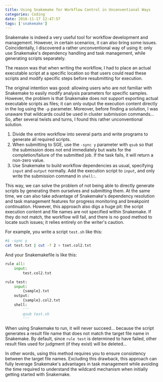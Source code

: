 ```yaml
---
title: Using Snakemake for Workflow Control in Unconventional Ways
categories: Coding
date: 2018-11-17 12:47:57
tags: ['snakemake']
---
```


<!-- Summary -->
Snakemake is indeed a very useful tool for workflow development and management. However, in certain scenarios, it can also bring some issues. Coincidentally, I discovered a rather unconventional way of using it: only use Snakemake's dependency handling and task management, while generating scripts separately.
<!-- more -->

The reason was that when writing the workflow, I had to place an actual executable script at a specific location so that users could read these scripts and modify specific steps before resubmitting for execution.

The original intention was good: allowing users who are not familiar with Snakemake to easily modify analysis parameters for specific samples. However, the problem is that Snakemake does not support exporting actual executable scripts as files; it can only output the execution content directly in the log using the `-p` parameter. Moreover, before finding a solution, I was unaware that wildcards could be used in cluster submission commands... So, after several twists and turns, I found this rather unconventional solution.

1. Divide the entire workflow into several parts and write programs to generate all required scripts.
2. When submitting to SGE, use the `-sync y` parameter with `qsub` so that the submission does not end immediately but waits for the completion/failure of the submitted job. If the task fails, it will return a non-zero value.
3. Use Snakemake to build workflow dependencies as usual, specifying `input` and `output` normally. Add the execution script to `input`, and only write the submission command in `shell:`.

This way, we can solve the problem of not being able to directly generate scripts by generating them ourselves and submitting them.
At the same time, we can also take advantage of Snakemake's dependency resolution and task management features for progress monitoring and breakpoint continuation.
However, this approach also digs a huge pit: the script execution content and file names are not specified within Snakemake. If they do not match, the workflow will fail, and there is no good method to locate such issues; it relies entirely on the writer's caution.

For example, you write a script `test.sh` like this:

```bash
#$ -sync y
cat test.txt | cut -f 2 > tset.col2.txt
```

And your Snakemakefile is like this:

```python
rule all:
    input:
        test.col2.txt

rule test:
    input:
        {sample}.txt
    output:
        {sample}.col2.txt
    shell:
        '''
        qsub test.sh
        '''
```

When using Snakemake to run, it will never succeed... because the script generates a result file name that does not match the target file name in Snakemake.
By default, since `rule test` is determined to have failed, other result files used for judgment (if they exist) will be deleted...

In other words, using this method requires you to ensure consistency between the target file names. Excluding this drawback, this approach can fully leverage Snakemake's advantages in task management while avoiding the time required to understand the wildcard mechanism when initially getting started with Snakemake.
